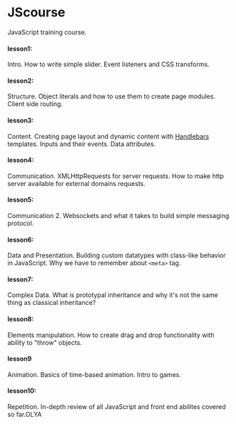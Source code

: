 # JScourse
JavaScript training course.

#### lesson1:
Intro. How to write simple slider. Event listeners and CSS transforms.

#### lesson2:
Structure. Object literals and how to use them to create page modules. Client side routing.

#### lesson3:
Content. Creating page layout and dynamic content with [Handlebars](http://handlebarsjs.com/) templates.
Inputs and their events. Data attributes.

#### lesson4:
Communication. XMLHttpRequests for server requests. How to make http server available for external domains requests.

#### lesson5:
Communication 2. Websockets and what it takes to build simple messaging protocol.

#### lesson6:
Data and Presentation. Building custom datatypes with class-like behavior in JavaScript. Why we have to remember about `<meta>` tag.

#### lesson7:
Complex Data. What is prototypal inheritance and why it's not the same thing as classical inheritance?

#### lesson8:
Elements manipulation. How to create drag and drop functionality with ability to "throw" objects.

#### lesson9
Animation. Basics of time-based animation. Intro to games.

#### lesson10:
Repetition. In-depth review of all JavaScript and front end abilites covered so far.OLYA
